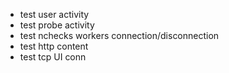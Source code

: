 - test user  activity
- test probe activity
- test nchecks workers connection/disconnection
- test http content
- test tcp UI conn
